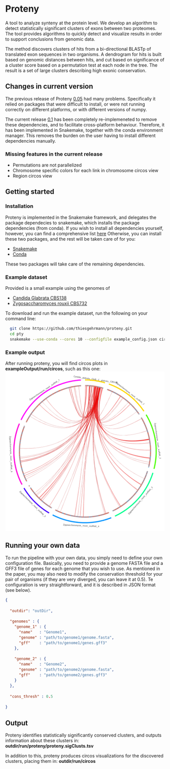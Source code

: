 # Proteny
A tool to analyze synteny at the protein level. We develop an algorithm to detect statistically significant clusters of exons between two proteomes.
The tool provides algorithms to quickly detect and visualize results in order to support conclusions from genomic data.

The method discovers clusters of hits from a bi-directional BLASTp of translated exon sequences in two organisms.
A dendrogram for hits is built based on genomic distances between hits, and cut based on significance of a cluster score based on a permutation test at each node in the tree.
The result is a set of large clusters describing high exonic conservation.

## Changes in current version
The previous release of Proteny [0.05](https://github.com/thiesgehrmann/proteny/tree/0.05) had many problems.
Specifically it relied on packages that were difficult to install, or were not running correctly on different platforms, or with different versions of numpy.

The current release [0.1](https://github.com/thiesgehrmann/proteny/tree/0.1) has been completely re-implemeneted to remove these dependencies, and to facilitate cross-platform behaviour.
Therefore, it has been implemented in Snakemake, together with the conda environment manager.
This removes the burden on the user having to install different dependencies manually.

### Missing features in the current release
 * Permutations are not parallelized
 * Chromosome specific colors for each link in chromosome circos view
 * Region circos view

## Getting started

### Installation

Proteny is implemented in the Snakemake framework, and delegates the package dependecies to snakemake, which installs the package dependencies (from conda).
If you wish to install all dependencies yourself, however, you can find a comprehensive list [here](pipeline_components/conda.yaml)
Otherwise, you can install these two packages, and the rest will be taken care of for you:

 * [Snakemake](http://snakemake.readthedocs.io/en/stable/)
 * [Conda](https://conda.io/miniconda.html)

These two packages will take care of the remaining dependencies.

### Example dataset

Provided is a small example using the genomes of
 * [Candida Glabrata CBS138](http://www.candidagenome.org/download/sequence/C_glabrata_CBS138/current/)
 * [Zygosaccharomyces rouxii CBS732](http://genome.jgi.doe.gov/Zygro1/Zygro1.download.html)

To download and run the example dataset, run the following on your command line:

```bash
  git clone https://github.com/thiesgehrmann/proteny.git
  cd pty
  snakemake --use-conda --cores 10 --configfile example_config.json circos
```

### Example output

After running proteny, you will find circos plots in **exampleOutput/run/circos**, such as this one:
![Circos representation of syntenic clusters between C glabrata and Z rouxii on chromosome B of C. glrabrata](exampleOutput/run/circos/circos.ChrB_C_glabrata_CBS138.png)

## Running your own data

To run the pipeline with your own data, you simply need to define your own configuration file.
Basically, you need to provide a genome FASTA file and a GFF3 file of genes for each genome that you wish to use.
As mentioned in the paper, you may also need to modify the conservation threshold for your pair of organisms (if they are very diverged, you can leave it at 0.5).
Te configuration is very straightforward, and it is described in JSON format (see below).


```json
{

  "outdir": "outDir",

  "genomes" : {
    "genome_1" : { 
      "name"   : "Genome1",
      "genome" : "path/to/genome1/genome.fasta",
      "gff"    : "path/to/genome1/genes.gff3" 
    },

    "genome_2" : { 
      "name"   : "Genome2",
      "genome" : "path/to/genome2/genome.fasta",
      "gff"    : "path/to/genome2/genes.gff3"
    }
  },

  "cons_thresh" : 0.5

}

```

## Output

Proteny identifies statistically significantly conserved clusters, and outputs information about these clusters in: **outdir/run/proteny/proteny.sigClusts.tsv**

In addition to this, proteny produces circos visualizations for the discovered clusters, placing them in: **outdir/run/circos**
